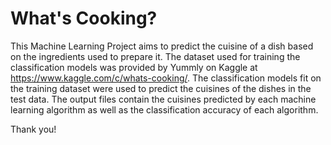 # What's Cooking?

This Machine Learning Project aims to predict the cuisine of a dish based on the ingredients used to prepare it. 
The dataset used for training the classification models was provided by Yummly on Kaggle at https://www.kaggle.com/c/whats-cooking/.
The classification models fit on the training dataset were used to predict the cuisines of the dishes in the test data.
The output files contain the cuisines predicted by each machine learning algorithm as well as the classification accuracy of each algorithm.

Thank you!

